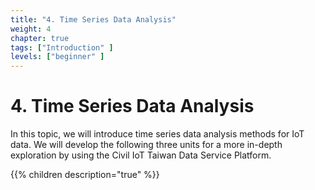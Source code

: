 ```yaml
---
title: "4. Time Series Data Analysis"
weight: 4
chapter: true
tags: ["Introduction" ]
levels: ["beginner" ]
---
```


# 4. Time Series Data Analysis

In this topic, we will introduce time series data analysis methods for IoT data. We will develop the following three units for a more in-depth exploration by using the Civil IoT Taiwan Data Service Platform.

{{% children description="true" %}}
